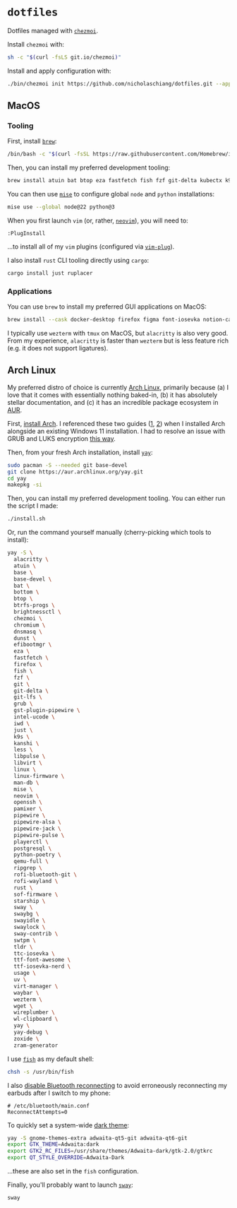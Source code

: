 # `dotfiles`

Dotfiles managed with [`chezmoi`](https://github.com/twpayne/chezmoi).

Install `chezmoi` with:

```bash
sh -c "$(curl -fsLS git.io/chezmoi)"
```

Install and apply configuration with:

```bash
./bin/chezmoi init https://github.com/nicholaschiang/dotfiles.git --apply
```

## MacOS

### Tooling

First, install [`brew`](https://brew.sh):

```bash
/bin/bash -c "$(curl -fsSL https://raw.githubusercontent.com/Homebrew/install/HEAD/install.sh)"
```

Then, you can install my preferred development tooling:

```bash
brew install atuin bat btop eza fastfetch fish fzf git-delta kubectx k9s mise neovim rust starship tmux uv zoxide
```

You can then use [`mise`](https://mise.jdx.dev) to configure global `node` and `python` installations:

```bash
mise use --global node@22 python@3
```

When you first launch `vim` (or, rather, [`neovim`](https://github.com/neovim/neovim)), you will need to:

```
:PlugInstall
```

...to install all of my `vim` plugins (configured via [`vim-plug`](https://github.com/junegunn/vim-plug)).

I also install `rust` CLI tooling directly using `cargo`:

```bash
cargo install just ruplacer
```

### Applications

You can use `brew` to install my preferred GUI applications on MacOS:

```bash
brew install --cask docker-desktop firefox figma font-iosevka notion-calendar raycast wezterm alacritty
```

I typically use `wezterm` with `tmux` on MacOS, but `alacritty` is also very good.
From my experience, `alacritty` is faster than `wezterm` but is less feature rich (e.g. it does not support ligatures).

## Arch Linux

My preferred distro of choice is currently [Arch Linux](https://en.wikipedia.org/wiki/Arch_Linux), primarily because (a) I love that it comes with essentially nothing baked-in, (b) it has absolutely stellar documentation, and (c) it has an incredible package ecosystem in [AUR](https://en.wikipedia.org/wiki/Arch_Linux#AUR).

First, [install Arch](https://wiki.archlinux.org/title/Installation_guide).
I referenced these two guides ([1](https://gist.github.com/mjkstra/96ce7a5689d753e7a6bdd92cdc169bae), [2](https://gist.github.com/uosyph/bb7db7606c4916535081ae7b0f6bff2d)) when I installed Arch alongside an existing Windows 11 installation.
I had to resolve an issue with GRUB and LUKS encryption [this way](https://unix.stackexchange.com/questions/764872/luks-password-correct-but-not-accepted).

Then, from your fresh Arch installation, install [`yay`](https://github.com/Jguer/yay?tab=readme-ov-file#installation):

```bash
sudo pacman -S --needed git base-devel
git clone https://aur.archlinux.org/yay.git
cd yay
makepkg -si
```

Then, you can install my preferred development tooling.
You can either run the script I made:

```bash
./install.sh
```

Or, run the command yourself manually (cherry-picking which tools to install):

```bash
yay -S \
  alacritty \
  atuin \
  base \
  base-devel \
  bat \
  bottom \
  btop \
  btrfs-progs \
  brightnessctl \
  chezmoi \
  chromium \
  dnsmasq \
  dunst \
  efibootmgr \
  eza \
  fastfetch \
  firefox \
  fish \
  fzf \
  git \
  git-delta \
  git-lfs \
  grub \
  gst-plugin-pipewire \
  intel-ucode \
  iwd \
  just \
  k9s \
  kanshi \
  less \
  libpulse \
  libvirt \
  linux \
  linux-firmware \
  man-db \
  mise \
  neovim \
  openssh \
  pamixer \
  pipewire \
  pipewire-alsa \
  pipewire-jack \
  pipewire-pulse \
  playerctl \
  postgresql \
  python-poetry \
  qemu-full \
  ripgrep \
  rofi-bluetooth-git \
  rofi-wayland \
  rust \
  sof-firmware \
  starship \
  sway \
  swaybg \
  swayidle \
  swaylock \
  sway-contrib \
  swtpm \
  tldr \
  ttc-iosevka \
  ttf-font-awesome \
  ttf-iosevka-nerd \
  usage \
  uv \
  virt-manager \
  waybar \
  wezterm \
  wget \
  wireplumber \
  wl-clipboard \
  yay \
  yay-debug \
  zoxide \
  zram-generator
```

I use [`fish`](https://fishshell.com/) as my default shell:

```bash
chsh -s /usr/bin/fish
```

I also [disable Bluetooth reconnecting](https://askubuntu.com/questions/1416933/ubuntu-22-04-keeps-reconnecting-to-airpods-when-you-connect-to-them-with-another) to avoid erroneously reconnecting my earbuds after I switch to my phone:

```
# /etc/bluetooth/main.conf
ReconnectAttempts=0
```

To quickly set a system-wide [dark theme](https://wiki.archlinux.org/title/Dark_mode_switching):

```bash
yay -S gnome-themes-extra adwaita-qt5-git adwaita-qt6-git
export GTK_THEME=Adwaita:dark
export GTK2_RC_FILES=/usr/share/themes/Adwaita-dark/gtk-2.0/gtkrc
export QT_STYLE_OVERRIDE=Adwaita-Dark
```

...these are also set in the `fish` configuration.

Finally, you'll probably want to launch [`sway`](https://swaywm.org/):

```bash
sway
```
